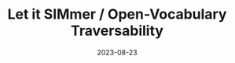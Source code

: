 ---
featured: true
date: "2023-08-23"
title: "Let it SIMmer / Open-Vocabulary Traversability"
authors: 
  - name: "Sean Brynjólfsson"
  - name: "William Pinstrup Huey"
    url: "https://willhuey.com/"
description: |
  TODO: Description
media: 
  - content: "ovt.png"
    alt_text: "..."
  - content: "ovt_seg.png"
    alt_text: "..."
  - content: "labels.png"
    alt_text: "..."
links:
  # - url: ""
  #   text: "Github"
---
